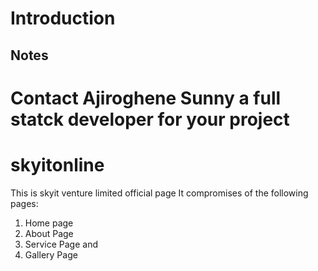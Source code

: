 Introduction
============

## Notes
Contact Ajiroghene Sunny a full statck developer for your project
=======
# skyitonline
This is skyit venture limited official page
It compromises of the following pages:
1) Home page
2) About Page
3) Service Page and 
4) Gallery Page
